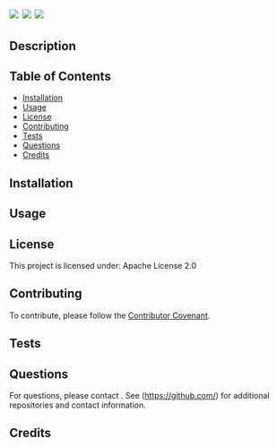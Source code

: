 
#  ![](https://img.shields.io/badge/-Apache%20License%202.0-orange) ![](https://img.shields.io/badge/-Node.js-blue) ![](https://img.shields.io/badge/-ES6-red)
## Description

## Table of Contents
  * [Installation](#installation)
  * [Usage](#usage)
  * [License](#license)
  * [Contributing](#contributing)
  * [Tests](#tests)
  * [Questions](#questions)
  * [Credits](#credits)
 
## Installation

## Usage

## License
This project is licensed under: 
Apache License 2.0
## Contributing
To contribute, please follow the [Contributor Covenant](https://www.contributor-covenant.org/).
## Tests

## Questions
For questions, please contact [](mailto:).
See (https://github.com/) for additional repositories and contact information.
## Credits


